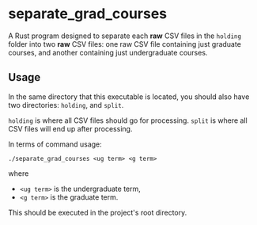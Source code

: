 # separate_grad_courses
A Rust program designed to separate each **raw** CSV files in the `holding` folder into two **raw** CSV files: one raw CSV file containing just graduate courses, and another containing just undergraduate courses.

## Usage
In the same directory that this executable is located, you should also have two directories: `holding`, and `split`. 

`holding` is where all CSV files should go for processing. `split` is where all CSV files will end up after processing. 

In terms of command usage:
```
./separate_grad_courses <ug term> <g term>
```
where
- `<ug term>` is the undergraduate term,
- `<g term>` is the graduate term.

This should be executed in the project's root directory.
